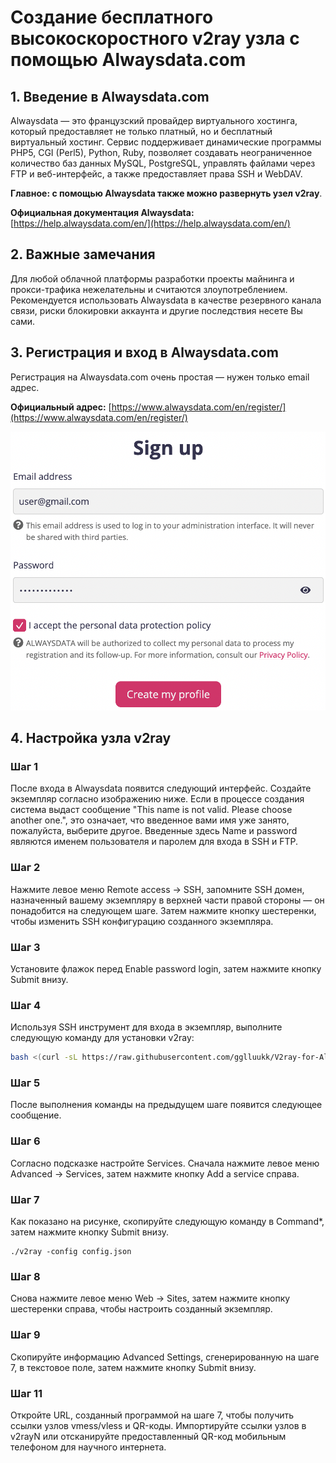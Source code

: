 # Создание бесплатного высокоскоростного v2ray узла с помощью Alwaysdata.com

## 1. Введение в Alwaysdata.com

Alwaysdata — это французский провайдер виртуального хостинга, который предоставляет не только платный, но и бесплатный виртуальный хостинг. Сервис поддерживает динамические программы PHP5, CGI (Perl5), Python, Ruby, позволяет создавать неограниченное количество баз данных MySQL, PostgreSQL, управлять файлами через FTP и веб-интерфейс, а также предоставляет права SSH и WebDAV. 

**Главное: с помощью Alwaysdata также можно развернуть узел v2ray**.

**Официальная документация Alwaysdata:** [https://help.alwaysdata.com/en/](https://help.alwaysdata.com/en/)

## 2. Важные замечания

Для любой облачной платформы разработки проекты майнинга и прокси-трафика нежелательны и считаются злоупотреблением. Рекомендуется использовать Alwaysdata в качестве резервного канала связи, риски блокировки аккаунта и другие последствия несете Вы сами.

## 3. Регистрация и вход в Alwaysdata.com

Регистрация на Alwaysdata.com очень простая — нужен только email адрес.

**Официальный адрес:** [https://www.alwaysdata.com/en/register/](https://www.alwaysdata.com/en/register/)

![Регистрация](images/register.png)

## 4. Настройка узла v2ray

### Шаг 1
После входа в Alwaysdata появится следующий интерфейс. Создайте экземпляр согласно изображению ниже. Если в процессе создания система выдаст сообщение "This name is not valid. Please choose another one.", это означает, что введенное вами имя уже занято, пожалуйста, выберите другое. Введенные здесь Name и password являются именем пользователя и паролем для входа в SSH и FTP.

### Шаг 2
Нажмите левое меню Remote access -> SSH, запомните SSH домен, назначенный вашему экземпляру в верхней части правой стороны — он понадобится на следующем шаге. Затем нажмите кнопку шестеренки, чтобы изменить SSH конфигурацию созданного экземпляра.

### Шаг 3
Установите флажок перед Enable password login, затем нажмите кнопку Submit внизу.

### Шаг 4
Используя SSH инструмент для входа в экземпляр, выполните следующую команду для установки v2ray:

```bash
bash <(curl -sL https://raw.githubusercontent.com/gglluukk/V2ray-for-AlwaysData/main/install.sh)
```

### Шаг 5
После выполнения команды на предыдущем шаге появится следующее сообщение.

### Шаг 6
Согласно подсказке настройте Services. Сначала нажмите левое меню Advanced -> Services, затем нажмите кнопку Add a service справа.

### Шаг 7
Как показано на рисунке, скопируйте следующую команду в Command*, затем нажмите кнопку Submit внизу.

```
./v2ray -config config.json
```

### Шаг 8
Снова нажмите левое меню Web -> Sites, затем нажмите кнопку шестеренки справа, чтобы настроить созданный экземпляр.

### Шаг 9
Скопируйте информацию Advanced Settings, сгенерированную на шаге 7, в текстовое поле, затем нажмите кнопку Submit внизу.

### Шаг 11
Откройте URL, созданный программой на шаге 7, чтобы получить ссылки узлов vmess/vless и QR-коды. Импортируйте ссылки узлов в v2rayN или отсканируйте предоставленный QR-код мобильным телефоном для научного интернета.
